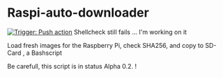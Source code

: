 # Raspi-auto-downloader 
[![Trigger: Push action](https://github.com/dewomser/Raspi-auto-downloader/actions/workflows/main.yml/badge.svg)](https://github.com/dewomser/Raspi-auto-downloader/actions/workflows/main.yml) Shellcheck still fails … I'm working on it

Load fresh images for the Raspberry 
Pi, check SHA256, and copy to SD-Card , a Bashscript

Be carefull, this  script is in status Alpha 0.2. !
